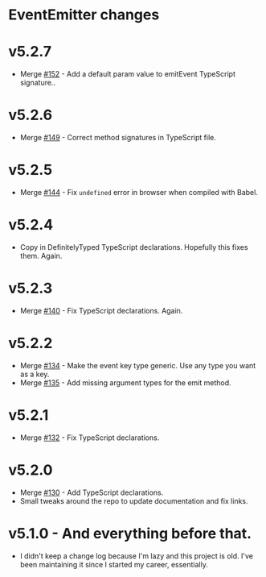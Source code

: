 # EventEmitter changes

# v5.2.7

 * Merge [#152](https://github.com/Olical/EventEmitter/pull/152) - Add a default param value to emitEvent TypeScript signature..

# v5.2.6

 * Merge [#149](https://github.com/Olical/EventEmitter/pull/149) - Correct method signatures in TypeScript file.

# v5.2.5

 * Merge [#144](https://github.com/Olical/EventEmitter/pull/144) - Fix `undefined` error in browser when compiled with Babel.

# v5.2.4

 * Copy in DefinitelyTyped TypeScript declarations. Hopefully this fixes them. Again.

# v5.2.3

 * Merge [#140](https://github.com/Olical/EventEmitter/pull/140) - Fix TypeScript declarations. Again.

# v5.2.2

 * Merge [#134](https://github.com/Olical/EventEmitter/pull/134) - Make the event key type generic. Use any type you want as a key.
 * Merge [#135](https://github.com/Olical/EventEmitter/pull/135) - Add missing argument types for the emit method.

# v5.2.1

 * Merge [#132](https://github.com/Olical/EventEmitter/pull/132) - Fix TypeScript declarations.

# v5.2.0

 * Merge [#130](https://github.com/Olical/EventEmitter/pull/130) - Add TypeScript declarations.
 * Small tweaks around the repo to update documentation and fix links.

# v5.1.0 - And everything before that.

 * I didn't keep a change log because I'm lazy and this project is old. I've been maintaining it since I started my career, essentially.
